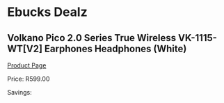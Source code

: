 
# Ebucks Dealz
## Volkano Pico 2.0 Series True Wireless VK-1115-WT[V2] Earphones Headphones (White)
[Product Page](https://www.ebucks.com/web/shop/productSelected.do?prodId=1161761524&catId=714972256)

Price: R599.00

Savings: 


	